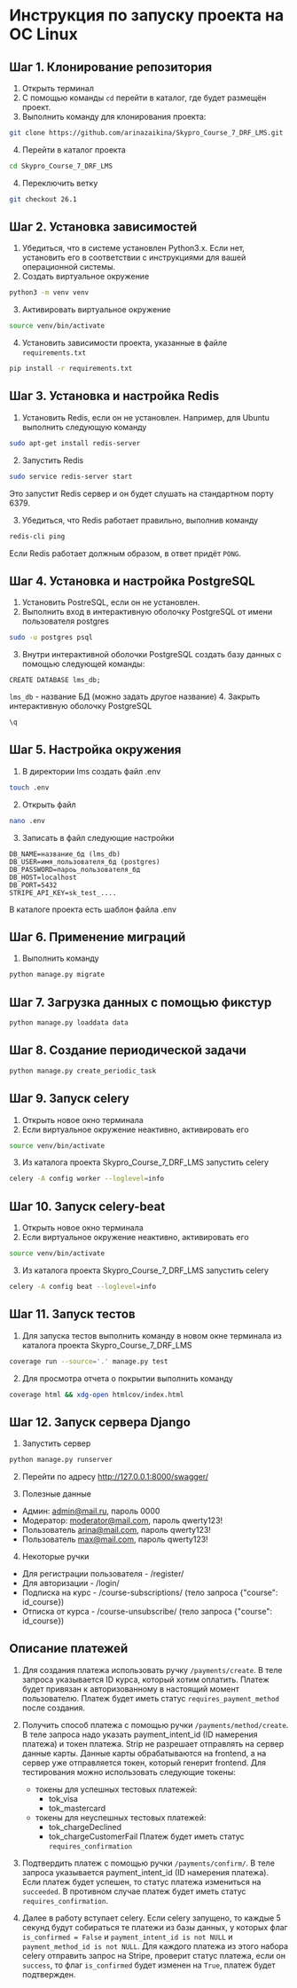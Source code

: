 # Инструкция по запуску проекта на ОС Linux

## Шаг 1. Клонирование репозитория
1. Открыть терминал
2. С помощью команды `cd` перейти в каталог, где будет размещён проект.
3. Выполнить команду для клонирования проекта:
```bash
git clone https://github.com/arinazaikina/Skypro_Course_7_DRF_LMS.git
```
4. Перейти в каталог проекта
```bash
cd Skypro_Course_7_DRF_LMS
```
4. Переключить ветку
```bash
git checkout 26.1
```

## Шаг 2. Установка зависимостей
1. Убедиться, что в системе установлен Python3.x. 
Если нет, установить его в соответствии с инструкциями для вашей операционной системы.
2. Создать виртуальное окружение
```bash
python3 -m venv venv
```
3. Активировать виртуальное окружение
```bash
source venv/bin/activate
```
4. Установить зависимости проекта, указанные в файле `requirements.txt`
```bash
pip install -r requirements.txt
```

## Шаг 3. Установка и настройка Redis
1. Установить Redis, если он не установлен. Например, для Ubuntu выполнить следующую команду
```bash
sudo apt-get install redis-server
```
2. Запустить Redis
```bash
sudo service redis-server start
```
Это запустит Redis сервер и он будет слушать на стандартном порту 6379.

3. Убедиться, что Redis работает правильно, выполнив команду

```bash
redis-cli ping
```
Если Redis работает должным образом, в ответ придёт `PONG`.


## Шаг 4. Установка и настройка PostgreSQL
1. Установить PostreSQL, если он не установлен. 
2. Выполнить вход в интерактивную оболочку PostgreSQL от имени пользователя postgres
```bash
sudo -u postgres psql
```
3. Внутри интерактивной оболочки PostgreSQL создать базу данных с помощью следующей команды:
```commandline
CREATE DATABASE lms_db;
```
`lms_db` - название БД (можно задать другое название)
4. Закрыть интерактивную оболочку PostgreSQL
```bash
\q
```

## Шаг 5. Настройка окружения
1. В директории lms создать файл .env
```bash
touch .env
```
2. Открыть файл
```bash
nano .env
```
3. Записать в файл следующие настройки
```
DB_NAME=название_бд (lms_db)
DB_USER=имя_пользователя_бд (postgres)
DB_PASSWORD=пароь_пользователя_бд
DB_HOST=localhost
DB_PORT=5432
STRIPE_API_KEY=sk_test_....
```
В каталоге проекта есть шаблон файла .env

## Шаг 6. Применение миграций
1. Выполнить команду
```bash
python manage.py migrate
```

## Шаг 7. Загрузка данных с помощью фикстур
```bash
python manage.py loaddata data
```

## Шаг 8. Создание периодической задачи
```bash
python manage.py create_periodic_task
```

## Шаг 9. Запуск celery
1. Открыть новое окно терминала
2. Если виртуальное окружение неактивно, активировать его
```bash
source venv/bin/activate
```
3. Из каталога проекта Skypro_Course_7_DRF_LMS запустить celery
```bash
celery -A config worker --loglevel=info
```

## Шаг 10. Запуск celery-beat
1. Открыть новое окно терминала
2. Если виртуальное окружение неактивно, активировать его
```bash
source venv/bin/activate
```
3. Из каталога проекта Skypro_Course_7_DRF_LMS запустить celery
```bash
celery -A config beat --loglevel=info
```

## Шаг 11. Запуск тестов
1. Для запуска тестов выполнить команду в новом окне терминала из каталога проекта Skypro_Course_7_DRF_LMS 
```bash
coverage run --source='.' manage.py test
```
2. Для просмотра отчета о покрытии выполнить команду
```bash
coverage html && xdg-open htmlcov/index.html
```

## Шаг 12. Запуск сервера Django
1. Запустить сервер
```bash
python manage.py runserver
```
2. Перейти по адресу http://127.0.0.1:8000/swagger/

3. Полезные данные

- Админ: admin@mail.ru, пароль 0000
- Модератор: moderator@mail.com, пароль qwerty123!
- Пользователь arina@mail.com, пароль qwerty123!
- Пользователь max@mail.com, пароль qwerty123!

4. Некоторые ручки
- Для регистрации пользователя - /register/
- Для авторизации - /login/
- Подписка на курс - /course-subscriptions/ (тело запроса {"course": id_course})
- Отписка от курса - /course-unsubscribe/ (тело запроса {"course": id_course})


## Описание платежей

1. Для создания платежа использовать ручку `/payments/create`.
В теле запроса указывается ID курса, который хотим оплатить.
Платеж будет привязан к авторизованному в настоящий момент пользователю.
Платеж будет иметь статус `requires_payment_method` после создания.

2. Получить способ платежа с помощью ручки `/payments/method/create`.
В теле запроса надо указать payment_intent_id (ID намерения платежа) и токен платежа.
Strip не разрешает отправлять на сервер данные карты. Данные карты обрабатываются на frontend, а
на сервер уже отправляется токен, который генерит frontend. 
Для тестирования можно использовать следующие токены:
   - токены для успешных тестовых платежей:
        - tok_visa
        - tok_mastercard
   - токены для неуспешных тестовых платежей:
        - tok_chargeDeclined
        - tok_chargeCustomerFail
Платеж будет иметь статус `requires_confirmation`
3. Подтвердить платеж с помощью ручки `/payments/confirm/`. 
В теле запроса указывается payment_intent_id (ID намерения платежа).
Если платеж будет успешен, то статус платежа измениться на `succeeded`.
В противном случае платеж будет иметь статус `requires_confirmation`.
4. Далее в работу вступает celery.
Если celery запущено, то каждые 5 секунд будут собираться те платежи из базы данных,
у которых флаг `is_confirmed = False` и `payment_intent_id is not NULL` и `payment_method_id is not NULL`.
Для каждого платежа из этого набора celery отправить запрос на Stripe, проверит статус платежа, если он
`success`, то флаг `is_confirmed` будет изменен на `True`, платеж будет подтвержден.
